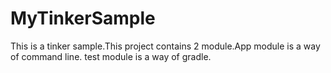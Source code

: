 # MyTinkerSample
This is a tinker sample.This project contains 2 module.App module is a way of command line.
test module is a way of gradle.

